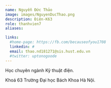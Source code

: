 ```yaml
---
name: Nguyễn Đức Thảo
image: images/NguyenDucThao.png
description: Điện-K63
role: thanhvien7
aliases:

links:
  #home-page: https://fb.com/becauseofyou1708
  linkedin: #
  email: thao.nd181271@sis.hust.edu.vn
  #twitter: uptonogoode
---
```


Học chuyên ngành Kỹ thuật điện.

Khoá 63 Trường Đại học Bách Khoa Hà Nội.
